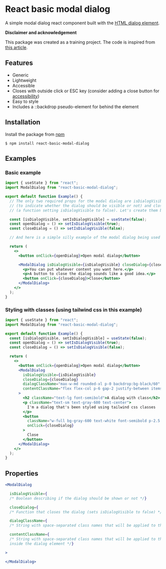 # React basic modal dialog

A simple modal dialog react component built with the [HTML dialog element](https://developer.mozilla.org/en-US/docs/Web/HTML/Element/dialog).

**Disclaimer and acknowledgement**

This package was created as a training project.
The code is inspired from [this article](https://dev.to/elsyng/react-modal-dialog-using-html-dialog-element-5afk).
 


## Features

- Generic
- Lightweight
- Accessible
- Closes with outside click or ESC key (consider adding a close button for [accessibility](https://developer.mozilla.org/en-US/docs/Web/HTML/Element/dialog#accessibility_considerations))
- Easy to style
- Includes a ::backdrop pseudo-element for behind the element

## Installation

Install the package from [npm](https://www.npmjs.com/package/react-basic-modal-dialog)

    $ npm install react-basic-modal-dialog

## Examples

### Basic example

```jsx
import { useState } from "react";
import ModalDialog from "react-basic-modal-dialog";

export default function Example() {
  // The only two required props for the modal dialog are isDialogVisible
  // (to indicate whether the dialog should be visible or not) and closeDialog
  // (a function setting isDialogVisible to false). Let's create them below.

  const [isDialogVisible, setIsDialogVisible] = useState(false);
  const openDialog = () => setIsDialogVisible(true);
  const closeDialog = () => setIsDialogVisible(false);

  // And here is a simple silly example of the modal dialog being used

  return (
    <>
      <button onClick={openDialog}>Open modal dialog</button>

      <ModalDialog isDialogVisible={isDialogVisible} closeDialog={closeDialog}>
        <p>You can put whatever content you want here.</p>
        <p>A button to close the dialog sounds like a good idea.</p>
        <button onClick={closeDialog}>Close</button>
      </ModalDialog>
    </>
  );
}
```

### Styling with classes (using tailwind css in this example)

```jsx
import { useState } from "react";
import ModalDialog from "react-basic-modal-dialog";

export default function Example() {
  const [isDialogVisible, setIsDialogVisible] = useState(false);
  const openDialog = () => setIsDialogVisible(true);
  const closeDialog = () => setIsDialogVisible(false);

  return (
    <>
      <button onClick={openDialog}>Open modal dialog</button>
      <ModalDialog
        isDialogVisible={isDialogVisible}
        closeDialog={closeDialog}
        dialogClassName="max-w-md rounded-xl p-0 backdrop:bg-black/60"
        contentClassName="flex flex-col p-6 gap-2 justify-between items-center"
      >
        <h2 className="text-lg font-semibold">A dialog with class</h2>
        <p className="text-sm text-gray-600	text-center">
          I'm a dialog that's been styled using tailwind css classes
        </p>
        <button
          className="w-full bg-gray-600 text-white font-semibold p-2.5 mt-4 rounded-lg"
          onClick={closeDialog}
        >
          Close
        </button>
      </ModalDialog>
    </>
  );
}
```

## Properties

```jsx
<ModalDialog

  isDialogVisible={
  /* Boolean describing if the dialog should be shown or not */}

  closeDialog={
  /* Function that closes the dialog (sets isDialogVisible to false) */}

  dialogClassName={
  /* String with space-separated class names that will be applied to the dialog element */}

  contentClassName={
  /* String with space-separated class names that will be applied to the content div
  inside the dialog element */}

>

</ModalDialog>

```
